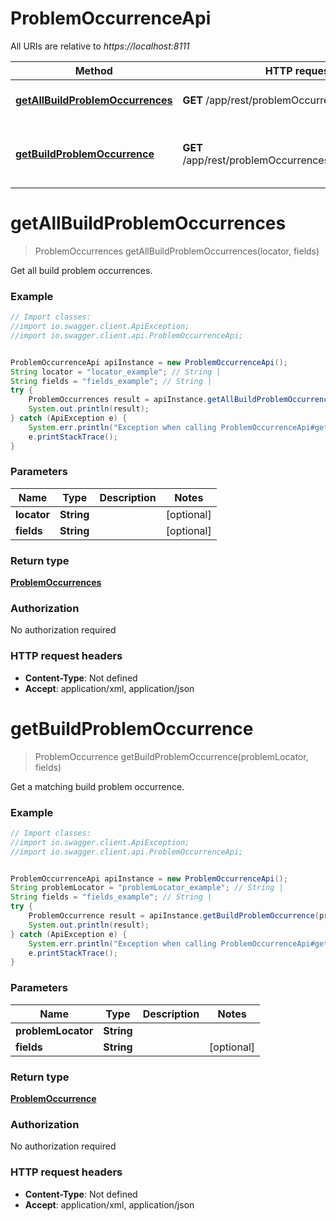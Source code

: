 # ProblemOccurrenceApi

All URIs are relative to *https://localhost:8111*

Method | HTTP request | Description
------------- | ------------- | -------------
[**getAllBuildProblemOccurrences**](ProblemOccurrenceApi.md#getAllBuildProblemOccurrences) | **GET** /app/rest/problemOccurrences | Get all build problem occurrences.
[**getBuildProblemOccurrence**](ProblemOccurrenceApi.md#getBuildProblemOccurrence) | **GET** /app/rest/problemOccurrences/{problemLocator} | Get a matching build problem occurrence.


<a name="getAllBuildProblemOccurrences"></a>
# **getAllBuildProblemOccurrences**
> ProblemOccurrences getAllBuildProblemOccurrences(locator, fields)

Get all build problem occurrences.



### Example
```java
// Import classes:
//import io.swagger.client.ApiException;
//import io.swagger.client.api.ProblemOccurrenceApi;


ProblemOccurrenceApi apiInstance = new ProblemOccurrenceApi();
String locator = "locator_example"; // String | 
String fields = "fields_example"; // String | 
try {
    ProblemOccurrences result = apiInstance.getAllBuildProblemOccurrences(locator, fields);
    System.out.println(result);
} catch (ApiException e) {
    System.err.println("Exception when calling ProblemOccurrenceApi#getAllBuildProblemOccurrences");
    e.printStackTrace();
}
```

### Parameters

Name | Type | Description  | Notes
------------- | ------------- | ------------- | -------------
 **locator** | **String**|  | [optional]
 **fields** | **String**|  | [optional]

### Return type

[**ProblemOccurrences**](ProblemOccurrences.md)

### Authorization

No authorization required

### HTTP request headers

 - **Content-Type**: Not defined
 - **Accept**: application/xml, application/json

<a name="getBuildProblemOccurrence"></a>
# **getBuildProblemOccurrence**
> ProblemOccurrence getBuildProblemOccurrence(problemLocator, fields)

Get a matching build problem occurrence.



### Example
```java
// Import classes:
//import io.swagger.client.ApiException;
//import io.swagger.client.api.ProblemOccurrenceApi;


ProblemOccurrenceApi apiInstance = new ProblemOccurrenceApi();
String problemLocator = "problemLocator_example"; // String | 
String fields = "fields_example"; // String | 
try {
    ProblemOccurrence result = apiInstance.getBuildProblemOccurrence(problemLocator, fields);
    System.out.println(result);
} catch (ApiException e) {
    System.err.println("Exception when calling ProblemOccurrenceApi#getBuildProblemOccurrence");
    e.printStackTrace();
}
```

### Parameters

Name | Type | Description  | Notes
------------- | ------------- | ------------- | -------------
 **problemLocator** | **String**|  |
 **fields** | **String**|  | [optional]

### Return type

[**ProblemOccurrence**](ProblemOccurrence.md)

### Authorization

No authorization required

### HTTP request headers

 - **Content-Type**: Not defined
 - **Accept**: application/xml, application/json

